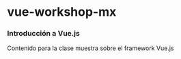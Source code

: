 # vue-workshop-mx
### Introducción a Vue.js

Contenido para la clase muestra sobre el framework Vue.js